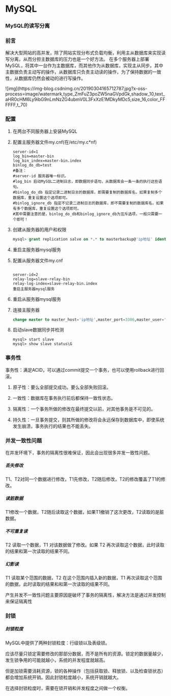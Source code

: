 # MySQL

### MySQL的读写分离

### 前言

<p>	解决大型网站的高并发，除了网站实现分布式负载均衡，利用主从数据库来实现读写分离，从而分担主数据库的压力也是一个好方法。
    在多个服务器上部署MySQL，将其中一台作为主数据库，而其他作为从数据库，实现主从同步。其中主数据负责主动写的操作，从数据库只负责主动读的操作，为了保持数据的一致性，从数据库仍然会被动的进行写操作。</p>
![img](https://img-blog.csdnimg.cn/20190304165712787.jpg?x-oss-process=image/watermark,type_ZmFuZ3poZW5naGVpdGk,shadow_10,text_aHR0cHM6Ly9ibG9nLmNzZG4ubmV0L3FxXzE1MDkyMDc5,size_16,color_FFFFFF,t_70)

### 配置

1. 在两台不同服务器上安装MySQL

2. 配置主服务器文件my.cnf(在/etc/my.c*nf)

   ```mysql
   server-id=1
   log_bin=master-bin
   log_bin_index=master-bin.index
   binlog_do_db=test
   #备注：
   #server-id 服务器唯一标识。
   #log_bin 启动MySQL二进制日志，即数据同步语句，从数据库会一条一条的执行这些语句。
   #binlog_do_db 指定记录二进制日志的数据库，即需要复制的数据库名，如果复制多个数据库，重复设置这个选项即可。
   #binlog_ignore_db 指定不记录二进制日志的数据库，即不需要复制的数据库名，如果有多个数据库，重复设置这个选项即可。
   #其中需要注意的是，binlog_do_db和binlog_ignore_db为互斥选项，一般只需要一个即可！
   ```

   

3. 创建从服务器的用户和权限

   ```sql
   mysql> grant replication salve on *.* to masterbackup@'ip地址' identified by 'password';
   ```

   

4. 重启主服务器mysql服务

5. 配置从服务器文件my.cnf

   ```
   
   server-id=2
   relay-log=slave-relay-bin
   relay-log-index=slave-relay-bin.index
   重启主服务器mysql服务
   ```

   

6. 重启从服务器mysql服务

7. 连接主服务器

   ```sql
   change master to master_host='ip地址',master_port=3306,master_user='masterbackup',master_password='123456',master_log_file='master-bin.000001',master_log_pos=154;
   ```

8. 启动slave数据同步并检测

   ```
   mysql> start slave
   mysql> show slave status\G
   ```

   

### 事务性

事务性：满足ACID，可以通过commit提交一个事务，也可以使用rollback进行回滚。

1. 原子性：要么全部提交成功。要么全部失败回滚。

2. 一致性：数据库在事务执行前后都保持一致性状态。

3. 隔离性：一个事务所做的修改在最终提交以前，对其他事务是不可见的。

4. 持久性：一旦事务提交，则其所做的修改将会永远保存到数据库中，即使系统发生崩溃，事务执行的结果也不能丢失。

### 并发一致性问题

在并发环境下，事务的隔离性很难保证，因此会出现很多并发一致性问题。

##### 丢失修改

T1、T2对同一个数据进行修改，T1先修改，T2随后修改，T2的修改覆盖了T1的修改。

##### 读脏数据

T1修改一个数据，T2随后读取这个数据，如果T1撤销了这次更改，T2读取的是脏数据。

##### 不可重复读

T2 读取一个数据，T1 对该数据做了修改。如果 T2 再次读取这个数据，此时读取的结果和第一次读取的结果不同。

##### 幻影读

T1 读取某个范围的数据，T2 在这个范围内插入新的数据，T1 再次读取这个范围的数据，此时读取的结果和和第一次读取的结果不同。

产生并发不一致性问题主要原因是破坏了事务的隔离性，解决方法是通过并发控制来保证隔离性

### 封锁

##### 封锁粒度

MySQL中提供了两种封锁粒度：行级锁以及表级锁。

应该尽量只锁定需要修改的那部分数据，而不是所有的资源。锁定的数据量越少，发生锁争用的可能就越小，系统的并发程度就越高。

但是加锁需要消耗资源，锁的各种操作（包括获取锁、释放锁、以及检查锁状态）都会增加系统开销。因此封锁粒度越小，系统开销就越大。

在选择封锁粒度时，需要在锁开销和并发程度之间做一个权衡。